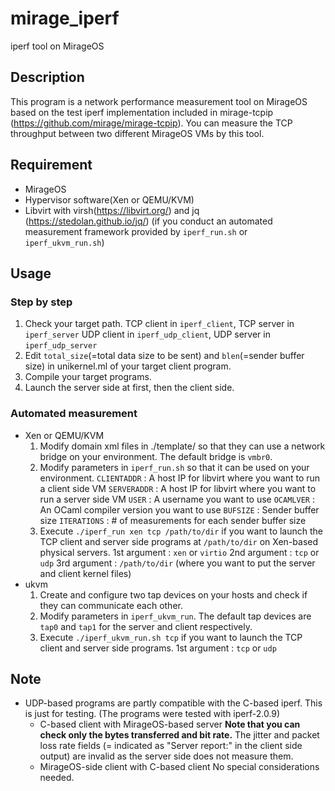 # mirage_iperf
iperf tool on MirageOS

## Description
This program is a network performance measurement tool on MirageOS based on the test iperf implementation included in mirage-tcpip (https://github.com/mirage/mirage-tcpip). You can measure the TCP throughput between two different MirageOS VMs by this tool.

## Requirement
- MirageOS
- Hypervisor software(Xen or QEMU/KVM)
- Libvirt with virsh(https://libvirt.org/) and jq (https://stedolan.github.io/jq/)
(if you conduct an automated measurement framework provided by `iperf_run.sh` or `iperf_ukvm_run.sh`)

## Usage
### Step by step
1. Check your target path.
TCP client in `iperf_client`, TCP server in `iperf_server`
UDP client in `iperf_udp_client`, UDP server in `iperf_udp_server`
2. Edit `total_size`(=total data size to be sent) and `blen`(=sender buffer size) in unikernel.ml of your target client program.
3. Compile your target programs.
4. Launch the server side at first, then the client side.

### Automated measurement
- Xen or QEMU/KVM
  1. Modify domain xml files in ./template/ so that they can use a network bridge on your environment. The default bridge is `vmbr0`.
  2. Modify parameters in `iperf_run.sh` so that it can be used on your environment.
  `CLIENTADDR` : A host IP for libvirt where you want to run a client side VM
  `SERVERADDR` : A host IP for libvirt where you want to run a server side VM
  `USER` : A username you want to use
  `OCAMLVER` : An OCaml compiler version you want to use
  `BUFSIZE` : Sender buffer size
  `ITERATIONS` : # of measurements for each sender buffer size
  3. Execute `./iperf_run xen tcp /path/to/dir` if you want to launch the TCP client and server side programs at `/path/to/dir` on Xen-based physical servers.
  1st argument : `xen` or `virtio`
  2nd argument : `tcp` or `udp`
  3rd argument : `/path/to/dir` (where you want to put the server and client kernel files)
- ukvm
  1. Create and configure two tap devices on your hosts and check if they can communicate each other.
  2. Modify parameters in `iperf_ukvm_run`. The default tap devices are `tap0` and `tap1` for the server and client respectively.
  3. Execute `./iperf_ukvm_run.sh tcp` if you want to launch the TCP client and server side programs.
  1st argument : `tcp` or `udp`

## Note
- UDP-based programs are partly compatible with the C-based iperf. This is just for testing. (The programs were tested with iperf-2.0.9)
  - C-based client with MirageOS-based server
  __Note that you can check only the bytes transferred and bit rate.__ The jitter and packet loss rate fields (= indicated as "Server report:" in the client side output) are invalid as the server side does not measure them.
  - MirageOS-side client with C-based client
  No special considerations needed.
